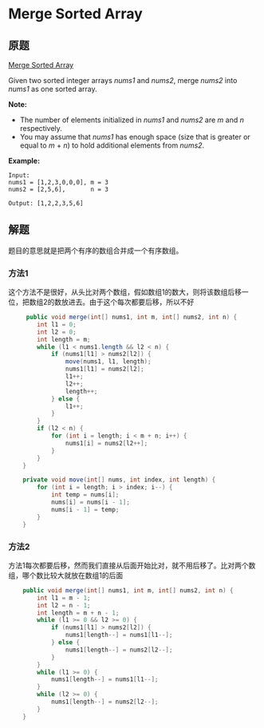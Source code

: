 # Merge Sorted Array

## 原题

[Merge Sorted Array](https://leetcode.com/explore/interview/card/top-interview-questions-easy/96/sorting-and-searching/587/)

Given two sorted integer arrays *nums1* and *nums2*, merge *nums2* into *nums1* as one sorted array.

**Note:**

- The number of elements initialized in *nums1* and *nums2* are *m* and *n* respectively.
- You may assume that *nums1* has enough space (size that is greater or equal to *m* + *n*) to hold additional elements from *nums2*.

**Example:**

```
Input:
nums1 = [1,2,3,0,0,0], m = 3
nums2 = [2,5,6],       n = 3

Output: [1,2,2,3,5,6]
```

## 解题

题目的意思就是把两个有序的数组合并成一个有序数组。

### 方法1

这个方法不是很好，从头比对两个数组，假如数组1的数大，则将该数组后移一位，把数组2的数放进去。由于这个每次都要后移，所以不好

```java
	 public void merge(int[] nums1, int m, int[] nums2, int n) {
        int l1 = 0;
        int l2 = 0;
        int length = m;
        while (l1 < nums1.length && l2 < n) {
            if (nums1[l1] > nums2[l2]) {
                move(nums1, l1, length);
                nums1[l1] = nums2[l2];
                l1++;
                l2++;
                length++;
            } else {
                l1++;
            }
        }
        if (l2 < n) {
            for (int i = length; i < m + n; i++) {
                nums1[i] = nums2[l2++];
            }
        }
    }

    private void move(int[] nums, int index, int length) {
        for (int i = length; i > index; i--) {
            int temp = nums[i];
            nums[i] = nums[i - 1];
            nums[i - 1] = temp;
        }
    }
```

### 方法2

方法1每次都要后移，然而我们直接从后面开始比对，就不用后移了。比对两个数组，哪个数比较大就放在数组1的后面

```java
	public void merge(int[] nums1, int m, int[] nums2, int n) {
        int l1 = m - 1;
        int l2 = n - 1;
        int length = m + n - 1;
        while (l1 >= 0 && l2 >= 0) {
            if (nums1[l1] > nums2[l2]) {
                nums1[length--] = nums1[l1--];
            } else {
                nums1[length--] = nums2[l2--];
            }
        }
        while (l1 >= 0) {
            nums1[length--] = nums1[l1--];
        }
        while (l2 >= 0) {
            nums1[length--] = nums2[l2--];
        }
    }
```

